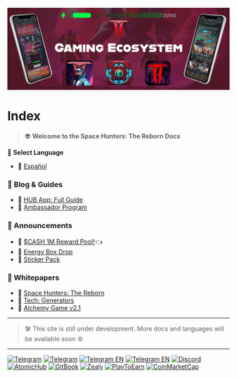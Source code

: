 ![hunterhub2](/static/img/BannerHGEapp.jpg)
# Index

>  👽 **Welcome to the Space Hunters: The Reborn Docs**

💬 **Select Language**

* 📌 [Español](docs/esp/00-index.md)

### 🔎 Blog & Guides
  - 📌 [HUB App: Full Guide](/docs/eng/01-user-guides/HUBMiniappEng.md)
  - 📌 [Ambassador Program](/docs/eng/blog/AmbassadorProgEn.md)

### 📣 Announcements
- 📌 [$CASH 1M Reward Pool!](/docs/eng/announcements/hcashpooleng.md)👈
- 📌 [Energy Box Drop](/docs/eng/announcements/energy-box-drop.md)
- 📌 [Sticker Pack](/docs/eng/announcements/sticker-pack.md)
### 📃 Whitepapers
- 📌 [Space Hunters: The Reborn](/docs/eng/01-user-guides/whitepapereng.md)
- 📌 [Tech: Generators](/docs/eng/01-user-guides/generatorsenglish.md)
- 📌 [Alchemy Game v2.1](/docs/eng/blog/alchemyguide.md)
  

****

> 🛠 This site is still under development. More docs and languages will be available soon ⚙

****

[![Telegram](https://img.shields.io/badge/Telegram-BOT-26A5E4?style=plastic&logo=telegram)](https://t.me/SpaceHuntersBot)
[![Telegram](https://img.shields.io/badge/Telegram-Announcements-26A5E4?style=plastic&logo=telegram)](https://t.me/spacehuntersnews)
[![Telegram EN](https://img.shields.io/badge/Telegram-Chat%20ENG-2CA5E0?style=plastic&logo=telegram)](https://t.me/spacehunterss)
[![Telegram EN](https://img.shields.io/badge/Telegram-Chat%20ESP-2CA5E0?style=plastic&logo=telegram)](https://t.me/shspanish)
[![Discord](https://img.shields.io/badge/Discord-Space%20Hunters-7289DA?style=plastic&logo=discord)](https://discord.gg/wpmzyJM9xb)
[![AtomicHub](https://img.shields.io/badge/AtomicHub-Space%20Hunters-EE474C?style=plastic&logo=atomichub)](https://wax.atomichub.io/explorer/collection/wax-mainnet/spacehunterz)
[![GitBook](https://img.shields.io/badge/GitBook-Space%20Hunters-7A8089?style=plastic&logo=gitbook)](https://spaceheroes.gitbook.io/space-hunters)
[![Zealy](https://img.shields.io/badge/Zealy-Space%20Hunters-FF69B4?style=plastic&logo=zealy)](https://zealy.io/cw/spacehuntersthereborn/invite/UroI4c6fhtB3SX65siHBX)
[![PlayToEarn](https://img.shields.io/badge/PlayToEarn-Space%20Hunters-34C759?style=plastic&logo=playtoearn)](https://playtoearn.com/blockchaingame/space-hunters-the-reborn?rel=search)
[![CoinMarketCap](https://img.shields.io/badge/CoinMarketCap-NFTSpaceHunters-03C9A9?style=plastic&logo=coinmarketcap)](https://coinmarketcap.com/community/profile/nftspacehunters/)
